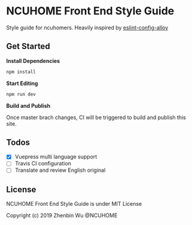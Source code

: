 # NCUHOME Front End Style Guide

Style guide for ncuhomers. Heavily inspired by [eslint-config-alloy](https://github.com/AlloyTeam/eslint-config-alloy)

## Get Started

**Install Dependencies**

```bash
npm install
```

**Start Editing**

```bash
npm run dev
```

**Build and Publish**

  Once master brach changes, CI will be triggered to build and publish this site.

## Todos

- [x] Vuepress multi language support
- [ ] Travis CI configuration
- [ ] Translate and review English original

## License

NCUHOME Front End Style Guide is under MIT License

Copyright (c) 2019 Zhenbin Wu @NCUHOME

